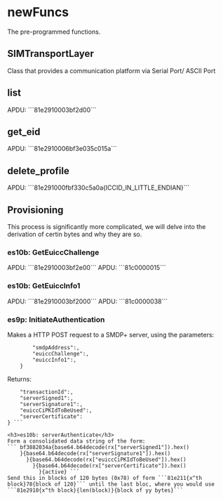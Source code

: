 <h1>newFuncs</h1>

The pre-programmed functions.

<h2>SIMTransportLayer</h2>
Class that provides a communication platform via Serial Port/ ASCII Port

<h2>list</h2>
APDU: ```81e2910003bf2d00```

<h2>get_eid</h2>
APDU: ```81e2910006bf3e035c015a```

<h2>delete_profile</h2>
APDU: ```81e291000fbf330c5a0a{ICCID_IN_LITTLE_ENDIAN}```

<h2>Provisioning</h2>
This process is significantly more complicated, we will delve into the derivation of certin bytes and why they are so.

<h3>es10b: GetEuiccChallenge</h3>
APDU: ```81e2910003bf2e00```
APDU: ```81c0000015```

<h3>es10b: GetEuiccInfo1</h3>
APDU: ```81e2910003bf2000```
APDU: ```81c0000038```

<h3>es9p: InitiateAuthentication</h3>
Makes a HTTP POST request to a SMDP+ server, using the parameters:

``` tx = {
        "smdpAddress":,
        "euiccChallenge":,
        "euiccInfo1":,
    }
```
Returns:
``` rx: {
    "transactionId":,
    "serverSigned1":,
    "serverSignature1":,
    "euiccCiPKIdToBeUsed":,
    "serverCertificate":
} ```

<h3>es10b: serverAuthenticate</h3>
Form a consolidated data string of the form:
``` bf3882034a{base64.b64decode(rx["serverSigned1"]).hex()
    }{base64.b64decode(rx["serverSignature1"]).hex()
      }{base64.b64decode(rx["euiccCiPKIdToBeUsed"]).hex()
        }{base64.b64decode(rx["serverCertificate"]).hex()
          }{active} ```
Send this in blocks of 120 bytes (0x78) of form ```81e211{x^th block}78{block of 120}``` until the last bloc, where you would use ```81e2910{x^th block}{len(block)}{block of yy bytes}```



